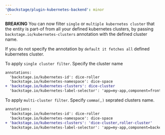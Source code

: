 ```yaml
---
'@backstage/plugin-kubernetes-backend': minor
---
```


**BREAKING** You can now filter `single` or `multiple kubernetes cluster` that the entity is part-of from all your defined kubernetes clusters, by passing `backstage.io/kubernetes-clusters` annotation with the defined cluster name.

If you do not specify the annotation by `default it fetches all` defined kubernetes cluster.

To apply `single cluster filter`. Specify the cluster name

```diff
annotations:
  'backstage.io/kubernetes-id': dice-roller
  'backstage.io/kubernetes-namespace': dice-space
+ 'backstage.io/kubernetes-clusters': dice-cluster
  'backstage.io/kubernetes-label-selector': 'app=my-app,component=front-end'
```

To apply `multi-cluster filter`. Specify `comma(,)` seprated clusters name.

```diff
annotations:
  'backstage.io/kubernetes-id': dice-roller
  'backstage.io/kubernetes-namespace': dice-space
+ 'backstage.io/kubernetes-clusters': 'dice-cluster,roller-cluster'
  'backstage.io/kubernetes-label-selector': 'app=my-app,component=backend-end'
```
